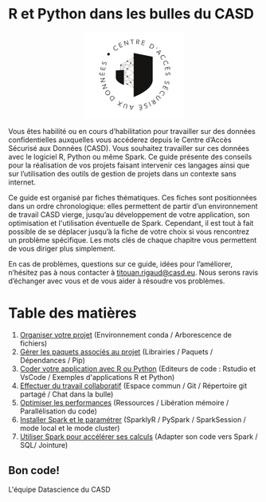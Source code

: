 # R et Python dans les bulles du CASD

<center><img src="/chapters/images/CASD.png" alt="logo_casd" style="width:200px;"/></center>

Vous êtes habilité ou en cours d’habilitation pour travailler sur des données confidentielles auxquelles vous accéderez depuis le Centre d’Accès Sécurisé aux Données (CASD). Vous souhaitez travailler sur ces données avec le logiciel R, Python ou même Spark. Ce guide présente des conseils pour la réalisation de vos projets faisant intervenir ces langages ainsi que sur l’utilisation des outils de gestion de projets dans un contexte sans internet.

Ce guide est organisé par fiches thématiques. Ces fiches sont positionnées dans un ordre chronologique: elles permettent de partir d’un environnement de travail CASD vierge, jusqu’au développement de votre application, son optimisation et l'utilisation éventuelle de Spark. Cependant, il est tout à fait possible de se déplacer jusqu’à la fiche de votre choix si vous rencontrez un problème spécifique. Les mots clés de chaque chapitre vous permettent de vous diriger plus simplement.

En cas de problèmes, questions sur ce guide, idées pour l’améliorer, n’hésitez pas à nous contacter à [titouan.rigaud@casd.eu](mailto:titouan.rigaud@casd.eu). Nous serons ravis d’échanger avec vous et de vous aider à résoudre vos problèmes.

# Table des matières

1. [Organiser votre projet](chapters/1_organise.md) (Environnement conda / Arborescence de fichiers)
2. [Gérer les paquets associés au projet](chapters/2_packages.md) (Librairies / Paquets / Dépendances / Pip)
3. [Coder votre application avec R ou Python](chapters/3_code.md) (Editeurs de code : Rstudio et VsCode / Exemples d'applications R et Python)
4. [Effectuer du travail collaboratif](chapters/4_collaborate.md) (Espace commun / Git / Répertoire git partagé / Chat dans la bulle)
5. [Optimiser les performances](chapters/5_performance.md) (Ressources / Libération mémoire / Parallélisation du code)
6. [Installer Spark et le paramétrer](chapters/6_spark.md) (SparklyR / PySpark / SparkSession / mode local et le mode cluster)
7. [Utiliser Spark pour accélérer ses calculs](chapters/7_spark_usage.md) (Adapter son code vers Spark / SQL/ Jointure)

## Bon code!

L'équipe Datascience du CASD
